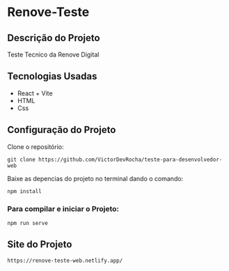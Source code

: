 # Renove-Teste

## Descrição do Projeto

Teste Tecnico da Renove Digital

## Tecnologias Usadas

+ React + Vite
+ HTML
+ Css


## Configuração do Projeto

Clone o repositório:

```
git clone https://github.com/VictorDevRocha/teste-para-desenvolvedor-web
```

Baixe as depencias do projeto no terminal dando o comando:

```
npm install
```

### Para compilar e iniciar o Projeto:

```
npm run serve
```

## Site do Projeto

```
https://renove-teste-web.netlify.app/
````
